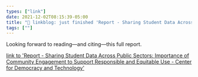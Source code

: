 ```yaml
---
types: ["link"]
date: 2021-12-02T08:15:39-05:00
title: "🔗 linkblog: just finished 'Report - Sharing Student Data Across Public Sectors: Importance of Community Engagement to Support Responsible and Equitable Use - Center for Democracy and Technology'"
tags: [""]
---
```

Looking forward to reading—and citing—this full report.
 
[link to 'Report - Sharing Student Data Across Public Sectors: Importance of Community Engagement to Support Responsible and Equitable Use - Center for Democracy and Technology'](https://cdt.org/insights/report-sharing-student-data-across-public-sectors-importance-of-community-engagement-to-support-responsible-and-equitable-use/?utm_source=rss)
